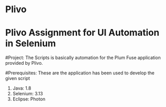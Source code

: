 # Plivo
# Plivo Assignment for UI Automation in Selenium

#Project: The Scripts is basically automation for the Plum Fuse application provided by Plivo.

#Prerequisites: 
These are the application has been used to develop the given script
1. Java: 1.8
2. Selenium: 3.13
3. Eclipse: Photon
